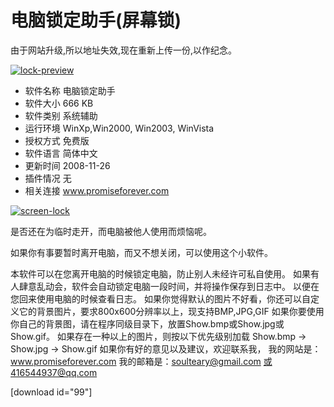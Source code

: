 # 电脑锁定助手(屏幕锁)

由于网站升级,所以地址失效,现在重新上传一份,以作纪念。

[![lock-preview](https://attachment.soulteary.com/2008/05/13/lock-preview.png "lock-preview")](https://attachment.soulteary.com/2008/05/13/lock-preview.png) 

*   软件名称 电脑锁定助手
*   软件大小 666 KB
*   软件类别 系统辅助
*   运行环境 WinXp,Win2000, Win2003, WinVista
*   授权方式 免费版
*   软件语言 简体中文
*   更新时间 2008-11-26
*   插件情况 无
*   相关连接 www.promiseforever.com

[![screen-lock](https://attachment.soulteary.com/2008/05/13/screen-lock.png "screen-lock")](https://attachment.soulteary.com/2008/05/13/screen-lock.png)

是否还在为临时走开，而电脑被他人使用而烦恼呢。

如果你有事要暂时离开电脑，而又不想关闭，可以使用这个小软件。

本软件可以在您离开电脑的时候锁定电脑，防止别人未经许可私自使用。 如果有人肆意乱动会，软件会自动锁定电脑一段时间，并将操作保存到日志中。 以便在您回来使用电脑的时候查看日志。 如果你觉得默认的图片不好看，你还可以自定义它的背景图片，要求800x600分辨率以上，现支持BMP,JPG,GIF 如果你要使用你自己的背景图，请在程序同级目录下，放置Show.bmp或Show.jpg或Show.gif。 如果存在一种以上的图片，则按以下优先级别加载 Show.bmp → Show.jpg → Show.gif 如果你有好的意见以及建议，欢迎联系我， 我的网站是：www.promiseforever.com 我的邮箱是：soulteary@gmail.com 或416544937@qq.com

[download id="99"]

